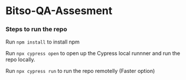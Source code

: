 # Bitso-QA-Assesment

### Steps to run the repo

Run `npm install` to install npm

Run `npx cypress open` to open up the Cypress local runnner and run the repo locally.

Run `npx cypress run` to run the repo remotelly (Faster option)
